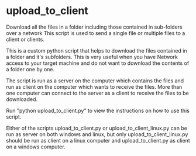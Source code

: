 # upload_to_client
Download all the files in a folder including those contained in sub-folders over a network
This script is used to send a single file or multiple files to a client or clients.

This is a custom python script that helps to download the files contained in a folder and it's subfolders.
This is very useful when you have Network access to your target machine and do not want to download the contents of a folder one by one.

The script is run as a server on the computer which contains the files and run as client on the computer which wants to receive the files.
More than one computer can connect to the server as a client to receive the files to be downloaded. 

Run "python upload_to_client.py" to view the instructions on how to use this script.

Either of the scripts upload_to_client.py or upload_to_client_linux.py can be run as server on both windows and linux, but only
upload_to_client_linux.py should be run as client on a linux computer and upload_to_client.py as client on a windows computer.
